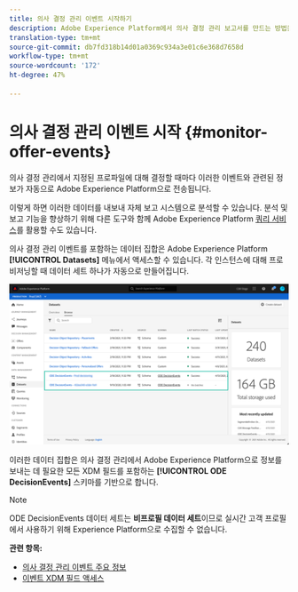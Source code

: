 ```yaml
---
title: 의사 결정 관리 이벤트 시작하기
description: Adobe Experience Platform에서 의사 결정 관리 보고서를 만드는 방법을 알아봅니다.
translation-type: tm+mt
source-git-commit: db7fd318b14d01a0369c934a3e01c6e368d7658d
workflow-type: tm+mt
source-wordcount: '172'
ht-degree: 47%

---
```


# 의사 결정 관리 이벤트 시작 {#monitor-offer-events}

의사 결정 관리에서 지정된 프로파일에 대해 결정할 때마다 이러한 이벤트와 관련된 정보가 자동으로 Adobe Experience Platform으로 전송됩니다.

이렇게 하면 이러한 데이터를 내보내 자체 보고 시스템으로 분석할 수 있습니다. 분석 및 보고 기능을 향상하기 위해 다른 도구와 함께 Adobe Experience Platform [쿼리 서비스](https://experienceleague.adobe.com/docs/experience-platform/query/home.html?lang=ko)를 활용할 수도 있습니다.

의사 결정 관리 이벤트를 포함하는 데이터 집합은 Adobe Experience Platform **[!UICONTROL Datasets]** 메뉴에서 액세스할 수 있습니다. 각 인스턴스에 대해 프로비저닝할 때 데이터 세트 하나가 자동으로 만들어집니다.

![](../../assets/events-datasets-list.png)

이러한 데이터 집합은 의사 결정 관리에서 Adobe Experience Platform으로 정보를 보내는 데 필요한 모든 XDM 필드를 포함하는 **[!UICONTROL ODE DecisionEvents]** 스키마를 기반으로 합니다.

>[!NOTE]
>
>ODE DecisionEvents 데이터 세트는 **비프로필 데이터 세트**&#x200B;이므로 실시간 고객 프로필에서 사용하기 위해 Experience Platform으로 수집할 수 없습니다.

**관련 항목:**

* [의사 결정 관리 이벤트 주요 정보](../reports/key-information.md)
* [이벤트 XDM 필드 액세스](../reports/xdm-fields.md)
